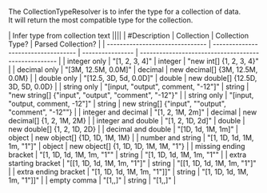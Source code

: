 ﻿The CollectionTypeResolver is to infer the type for a collection of data.  
It will return the most compatible type for the collection.

| Infer type from collection text                                                                                                              ||||
| #Description                        | Collection                          | Collection Type? | Parsed Collection?                                   |
| ------------------------------- | ----------------------------------- | ---------------- | ---------------------------------------------------- |
| integer only                    | "[1, 2, 3, 4]"                      | integer          | "new int[] {1, 2, 3, 4}"                             |
| decimal only                    | "[3M, 12.5M, 0.0M]"                 | decimal          | new decimal[] {3M, 12.5M, 0.0M}                      |
| double only                     | "[12.5, 3D, 5d, 0.0D]"              | double           | new double[] {12.5D, 3D, 5D, 0.0D}                    |
| string only                     | "[input, "output", comment, "-12"]" | string           | "new string[] {"input", "output", "comment", "-12"}" |
| string only                     | "[input, "output, comment, -12"]"   | string           | new string[] {"input", "\"output", "comment", "-12\""}  |
| integer and decimal             | "[1, 2, 1M, 2m]"                    | decimal          | new decimal[] {1, 2, 1M, 2M}                         |
| integer and double              | "[1, 2, 1D, 2d]"                    | double           | new double[] {1, 2, 1D, 2D}                          |
| decimal and double              | "[1D, 1d, 1M, 1m]"                  | object           | new object[] {1D, 1D, 1M, 1M}                        |
| number and string               | "[1, 1D, 1d, 1M, 1m, "1"]"          | object           | new object[] {1, 1D, 1D, 1M, 1M, "1"}                |
| missing ending bracket          | "[1, 1D, 1d, 1M, 1m, "1""           | string           | "[1, 1D, 1d, 1M, 1m, \"1\""                |
| extra starting bracket          | "[[1, 1D, 1d, 1M, 1m, "1"]"         | string           | "[[1, 1D, 1d, 1M, 1m, "1"]"                          |
| extra ending bracket            | "[1, 1D, 1d, 1M, 1m, "1"]]"         | string           | "[1, 1D, 1d, 1M, 1m, "1"]]"                          |
| empty comma                     | "[1,,]"                             | string           | "[1,,]"                                              |


